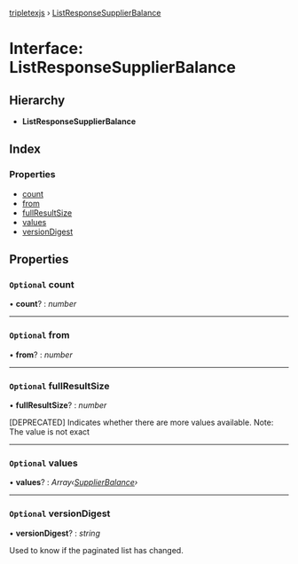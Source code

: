[tripletexjs](../README.md) › [ListResponseSupplierBalance](listresponsesupplierbalance.md)

# Interface: ListResponseSupplierBalance

## Hierarchy

* **ListResponseSupplierBalance**

## Index

### Properties

* [count](listresponsesupplierbalance.md#optional-count)
* [from](listresponsesupplierbalance.md#optional-from)
* [fullResultSize](listresponsesupplierbalance.md#optional-fullresultsize)
* [values](listresponsesupplierbalance.md#optional-values)
* [versionDigest](listresponsesupplierbalance.md#optional-versiondigest)

## Properties

### `Optional` count

• **count**? : *number*

___

### `Optional` from

• **from**? : *number*

___

### `Optional` fullResultSize

• **fullResultSize**? : *number*

[DEPRECATED] Indicates whether there are more values available. Note: The value is not exact

___

### `Optional` values

• **values**? : *Array‹[SupplierBalance](supplierbalance.md)›*

___

### `Optional` versionDigest

• **versionDigest**? : *string*

Used to know if the paginated list has changed.
